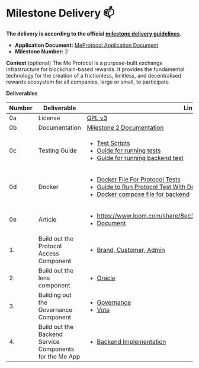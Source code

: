 # Milestone Delivery :mailbox:

**The delivery is according to the official [milestone delivery guidelines](https://github.com/w3f/Grants-Program/blob/master/docs/Support%20Docs/milestone-deliverables-guidelines.md).**  

* **Application Document:** [MeProtocol Application Document](https://github.com/w3f/Grants-Program/blob/master/applications/MeProtocol.md)
* **Milestone Number:** 2

**Context** (optional)
The Me Protocol is a purpose-built exchange infrastructure for blockchain-based rewards. It provides the fundamental technology for the creation of a frictionless, limitless, and decentralised rewards ecosystem for all companies, large or small, to participate.

**Deliverables**

| Number | Deliverable | Link | Notes |
| ------------- | ------------- | ------------- |------------- |
| 0a | License |[GPL v3](https://github.com/Me-Protocol/rusty-protocol-v0.1/blob/milestone-1/license.md)| ...| 
| 0b | Documentation | [Milestone 2 Documentation](https://github.com/Me-Protocol/rusty-protocol-v0.1/blob/milestone-2/README.md)  | ...| 
| 0c | Testing Guide |<ul> <li> [Test Scripts](https://github.com/Me-Protocol/rusty-protocol-v0.1/tree/milestone-2/tests)  </li> <li> [Guide for running tests](https://github.com/Me-Protocol/rusty-protocol-v0.1/blob/milestone-2/testing_guide.md) </li>  <li> [Guide for running backend test](https://github.com/Me-Protocol/Rusty-Protocol-Backend-Portal/blob/Milestone-2/Local.md) </li></ul>| ...| 
| 0d | Docker |<ul> <li>[Docker File For Protocol Tests](https://github.com/Me-Protocol/rusty-protocol-v0.1/tree/milestone-2/Dockerfile)</li><li> [Guide to Run Protocol Test With Docker File](https://github.com/Me-Protocol/rusty-protocol-v0.1/tree/milestone-2/testing_guide.md#running-the-docker-file-for-the-e2e-test)</li> <li> [Docker compose file for backend]( https://github.com/Me-Protocol/Rusty-Protocol-Backend-Portal/blob/main/docker-compose.yml)</li>   </ul>| ...| 
| 0e | Article | <ul> <li>https://www.loom.com/share/8ec3df74fb414049a7e1f10a7f2aa7b5</li><li>[Document](https://drive.google.com/file/d/1sHMD_ZAZE8laRbTjFTAkWKcSXmEIWnFB/view?usp=sharing)</li></ul>| ...| 
| 1. | Build out the Protocol Access Component | <ul>  <li>[Brand, Customer, Admin](https://github.com/Me-Protocol/rusty-protocol-v0.1/tree/milestone-2/contracts/modules/services/services)</li></ul> | ...| 
| 2. |  Build out the lens component  |<ul>  <li>[Oracle](https://github.com/Me-Protocol/rusty-protocol-v0.1/tree/milestone-2/contracts/modules/services/oracle)</li> | ...| 
| 3. | Building out the Governance Component |<ul>  <li> [Governance](https://github.com/Me-Protocol/rusty-protocol-v0.1/tree/milestone-2/contracts/modules/peripherals/governance) </li><li> [Vote](https://github.com/Me-Protocol/rusty-protocol-v0.1/tree/milestone-2/contracts/modules/peripherals/votes)| ...| 
| 4. | Build out the Backend Service Components for the Me App|<ul>  <li> [Backend Implementation](https://github.com/Me-Protocol/Rusty-Protocol-Backend-Portal/tree/main/src) </li> </ul> | ...| 
